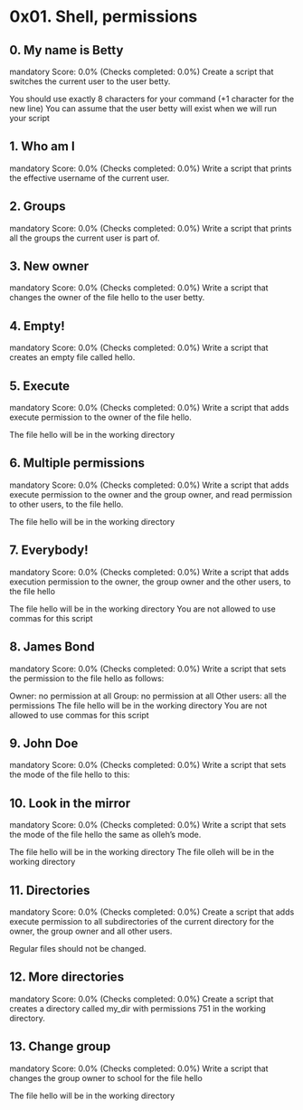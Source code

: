 # 0x01. Shell, permissions

## 0. My name is Betty
mandatory
Score: 0.0% (Checks completed: 0.0%)
Create a script that switches the current user to the user betty.

You should use exactly 8 characters for your command (+1 character for the new line)
You can assume that the user betty will exist when we will run your script

## 1. Who am I
mandatory
Score: 0.0% (Checks completed: 0.0%)
Write a script that prints the effective username of the current user.

## 2. Groups
mandatory
Score: 0.0% (Checks completed: 0.0%)
Write a script that prints all the groups the current user is part of.

## 3. New owner
mandatory
Score: 0.0% (Checks completed: 0.0%)
Write a script that changes the owner of the file hello to the user betty.

## 4. Empty!
mandatory
Score: 0.0% (Checks completed: 0.0%)
Write a script that creates an empty file called hello.

## 5. Execute
mandatory
Score: 0.0% (Checks completed: 0.0%)
Write a script that adds execute permission to the owner of the file hello.

The file hello will be in the working directory

## 6. Multiple permissions
mandatory
Score: 0.0% (Checks completed: 0.0%)
Write a script that adds execute permission to the owner and the group owner, and read permission to other users, to the file hello.

The file hello will be in the working directory

## 7. Everybody!
mandatory
Score: 0.0% (Checks completed: 0.0%)
Write a script that adds execution permission to the owner, the group owner and the other users, to the file hello

The file hello will be in the working directory
You are not allowed to use commas for this script

## 8. James Bond
mandatory
Score: 0.0% (Checks completed: 0.0%)
Write a script that sets the permission to the file hello as follows:

Owner: no permission at all
Group: no permission at all
Other users: all the permissions
The file hello will be in the working directory You are not allowed to use commas for this script

## 9. John Doe
mandatory
Score: 0.0% (Checks completed: 0.0%)
Write a script that sets the mode of the file hello to this:

## 10. Look in the mirror
mandatory
Score: 0.0% (Checks completed: 0.0%)
Write a script that sets the mode of the file hello the same as olleh’s mode.

The file hello will be in the working directory
The file olleh will be in the working directory

## 11. Directories
mandatory
Score: 0.0% (Checks completed: 0.0%)
Create a script that adds execute permission to all subdirectories of the current directory for the owner, the group owner and all other users.

Regular files should not be changed.

## 12. More directories
mandatory
Score: 0.0% (Checks completed: 0.0%)
Create a script that creates a directory called my_dir with permissions 751 in the working directory.

## 13. Change group
mandatory
Score: 0.0% (Checks completed: 0.0%)
Write a script that changes the group owner to school for the file hello

The file hello will be in the working directory
